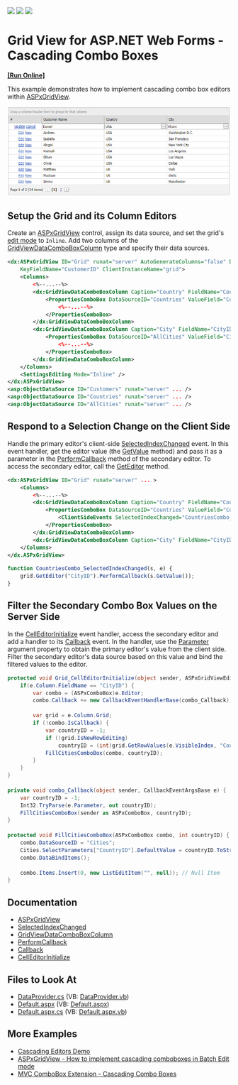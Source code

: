 <!-- default badges list -->
![](https://img.shields.io/endpoint?url=https://codecentral.devexpress.com/api/v1/VersionRange/128541031/15.1.3%2B)
[![](https://img.shields.io/badge/Open_in_DevExpress_Support_Center-FF7200?style=flat-square&logo=DevExpress&logoColor=white)](https://supportcenter.devexpress.com/ticket/details/E3689)
[![](https://img.shields.io/badge/📖_How_to_use_DevExpress_Examples-e9f6fc?style=flat-square)](https://docs.devexpress.com/GeneralInformation/403183)
<!-- default badges end -->
# Grid View for ASP.NET Web Forms - Cascading Combo Boxes
<!-- run online -->
**[[Run Online]](https://codecentral.devexpress.com/e3689/)**
<!-- run online end -->

This example demonstrates how to implement cascading combo box editors within [ASPxGridView](https://docs.devexpress.com/AspNet/DevExpress.Web.ASPxGridView).

![CascadingComboBoxes](images/CascadingComboBoxes.png)

## Setup the Grid and its Column Editors

Create an [ASPxGridView](https://docs.devexpress.com/AspNet/DevExpress.Web.ASPxGridView) control, assign its data source, and set the grid's [edit mode](https://docs.devexpress.com/AspNet/DevExpress.Web.ASPxGridViewEditingSettings.Mode) to `Inline`. Add two columns of the [GridViewDataComboBoxColumn](https://docs.devexpress.com/AspNet/DevExpress.Web.GridViewDataComboBoxColumn) type and specify their data sources.

```xml
<dx:ASPxGridView ID="Grid" runat="server" AutoGenerateColumns="false" DataSourceID="Customers"
    KeyFieldName="CustomerID" ClientInstanceName="grid">
    <Columns>
        <%--...--%>
        <dx:GridViewDataComboBoxColumn Caption="Country" FieldName="CountryID">
            <PropertiesComboBox DataSourceID="Countries" ValueField="CountryID" ValueType="System.Int32"
                <%--...--%>
            </PropertiesComboBox>
        </dx:GridViewDataComboBoxColumn>
        <dx:GridViewDataComboBoxColumn Caption="City" FieldName="CityID">
            <PropertiesComboBox DataSourceID="AllCities" ValueField="CityID" ValueType="System.Int32"
                <%--...--%>
            </PropertiesComboBox>
        </dx:GridViewDataComboBoxColumn>
    </Columns>
    <SettingsEditing Mode="Inline" />
</dx:ASPxGridView>
<asp:ObjectDataSource ID="Customers" runat="server" ... />
<asp:ObjectDataSource ID="Countries" runat="server" ... />
<asp:ObjectDataSource ID="AllCities" runat="server" ... />
```

## Respond to a Selection Change on the Client Side

Handle the primary editor's client-side [SelectedIndexChanged](https://docs.devexpress.com/AspNet/js-ASPxClientComboBox.SelectedIndexChanged) event. In this event handler, get the editor value (the [GetValue](https://docs.devexpress.com/AspNet/js-ASPxClientEditBase.GetValue) method) and pass it as a parameter in the [PerformCallback](https://docs.devexpress.com/AspNet/js-ASPxClientComboBox.PerformCallback(parameter)) method of the secondary editor. To access the secondary editor, call the [GetEditor](https://docs.devexpress.com/AspNet/js-ASPxClientGridView.GetEditor(column)) method.

```xml
<dx:ASPxGridView ID="Grid" runat="server" ... >
    <Columns>
        <%--...--%>
        <dx:GridViewDataComboBoxColumn Caption="Country" FieldName="CountryID" ...>
            <PropertiesComboBox DataSourceID="Countries" ValueField="CountryID" ...>
                <ClientSideEvents SelectedIndexChanged="CountriesCombo_SelectedIndexChanged" />
            </PropertiesComboBox>
        </dx:GridViewDataComboBoxColumn>
        <dx:GridViewDataComboBoxColumn Caption="City" FieldName="CityID" ... />
    </Columns>
</dx.ASPxGridView>
```

```js
function CountriesCombo_SelectedIndexChanged(s, e) {
    grid.GetEditor("CityID").PerformCallback(s.GetValue());
}
```

## Filter the Secondary Combo Box Values on the Server Side

In the [CellEditorInitialize](https://docs.devexpress.com/AspNet/DevExpress.Web.ASPxGridView.CellEditorInitialize) event handler, access the secondary editor and add a handler to its [Callback](https://docs.devexpress.com/AspNet/DevExpress.Web.ASPxCallback.Callback) event. In the handler, use the [Parameter](https://docs.devexpress.com/AspNet/DevExpress.Web.CallbackEventArgsBase.Parameter) argument property to obtain the primary editor's value from the client side. Filter the secondary editor's data source based on this value and bind the filtered values to the editor.

```c#
protected void Grid_CellEditorInitialize(object sender, ASPxGridViewEditorEventArgs e) {
    if(e.Column.FieldName == "CityID") {
        var combo = (ASPxComboBox)e.Editor;
        combo.Callback += new CallbackEventHandlerBase(combo_Callback);

        var grid = e.Column.Grid;
        if (!combo.IsCallback) {
            var countryID = -1;
            if (!grid.IsNewRowEditing)
                countryID = (int)grid.GetRowValues(e.VisibleIndex, "CountryID");
            FillCitiesComboBox(combo, countryID);
        }
    }
}

private void combo_Callback(object sender, CallbackEventArgsBase e) {
    var countryID = -1;
    Int32.TryParse(e.Parameter, out countryID);
    FillCitiesComboBox(sender as ASPxComboBox, countryID);
}

protected void FillCitiesComboBox(ASPxComboBox combo, int countryID) {
    combo.DataSourceID = "Cities";
    Cities.SelectParameters["CountryID"].DefaultValue = countryID.ToString();
    combo.DataBindItems();

    combo.Items.Insert(0, new ListEditItem("", null)); // Null Item
}
```

## Documentation
- [ASPxGridView](https://docs.devexpress.com/AspNet/DevExpress.Web.ASPxGridView)
- [SelectedIndexChanged](https://docs.devexpress.com/AspNet/js-ASPxClientComboBox.SelectedIndexChanged)
- [GridViewDataComboBoxColumn](https://docs.devexpress.com/AspNet/DevExpress.Web.GridViewDataComboBoxColumn)
- [PerformCallback](https://docs.devexpress.com/AspNet/js-ASPxClientComboBox.PerformCallback(parameter)) 
- [Callback](https://docs.devexpress.com/AspNet/DevExpress.Web.ASPxCallback.Callback)
- [CellEditorInitialize](https://docs.devexpress.com/AspNet/DevExpress.Web.ASPxGridView.CellEditorInitialize)

## Files to Look At

* [DataProvider.cs](./CS/WebSite/App_Code/DataProvider.cs) (VB: [DataProvider.vb](./VB/WebSite/App_Code/DataProvider.vb))
* [Default.aspx](./CS/WebSite/Default.aspx) (VB: [Default.aspx](./VB/WebSite/Default.aspx))
* [Default.aspx.cs](./CS/WebSite/Default.aspx.cs) (VB: [Default.aspx.vb](./VB/WebSite/Default.aspx.vb))

## More Examples
- [Cascading Editors Demo](https://demos.devexpress.com/ASPxGridViewDemos/GridEditing/CascadingComboBoxes.aspx)
- [ASPxGridView - How to implement cascading comboboxes in Batch Edit mode](https://github.com/DevExpress-Examples/aspxgridview-how-to-implement-cascading-comboboxes-in-batch-edit-mode-t124512)
- [MVC ComboBox Extension - Cascading Combo Boxes](https://github.com/DevExpress-Examples/mvc-combobox-extension-cascading-combo-boxes-e2844)
